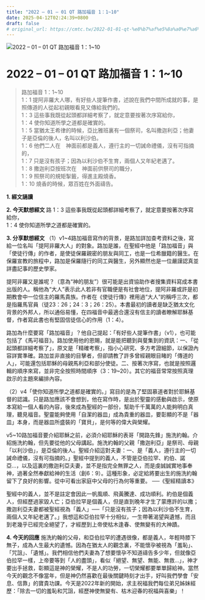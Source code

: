 ```yaml
---
title: "2022 – 01 – 01 QT 路加福音 1：1~10"
date: 2025-04-12T02:24:39+0800
draft: false
# original_url: https://cmtc.tw/2022-01-01-qt-%e8%b7%af%e5%8a%a0%e7%a6%8f%e9%9f%b3-1%ef%bc%9a110
---
```


![2022 – 01 – 01 QT 路加福音 1：1\~10](/images/qt.jpg   "2022 – 01 – 01 QT 路加福音 1：1\~10")

# 2022 – 01 – 01 QT 路加福音 1：1\~10

> 路加福音 1：1\~10  
> 1：1 提阿非羅大人哪，有好些人提筆作書，述說在我們中間所成就的事，是照傳道的人從起初親眼看見又傳給我們的。  
> 1：3 這些事我既從起頭都詳細考察了，就定意要按著次序寫給你，  
> 1：4 使你知道所學之道都是確實的。  
> 1：5 當猶太王希律的時候，亞比雅班裏有一個祭司，名叫撒迦利亞；他妻子是亞倫的後人，名叫以利沙伯。  
> 1：6 他們二人在　神面前都是義人，遵行主的一切誡命禮儀，沒有可指摘的，  
> 1：7 只是沒有孩子；因為以利沙伯不生育，兩個人又年紀老邁了。  
> 1：8 撒迦利亞按班次在　神面前供祭司的職分，  
> 1：9 照祭司的規矩掣籤，得進主殿燒香。  
> 1：10 燒香的時候，眾百姓在外面禱告。

**1. 經文誦讀**

**2.  今天默想經文**
路 1：3 這些事我既從起頭都詳細考察了，就定意要按著次序寫給你，  
1：4 使你知道所學之道都是確實的。

**3. 分享默想經文**
（1）v1\~4路加福音寫作的背景，是路加詳加查考資料之後，寫給一位名叫「提阿非羅大人」的對象。路加是誰，在聖經中他是「路加福音」與「使徒行傳」的作者，是使徒保羅親密的朋友與同工，也是一位希臘籍的醫生。在保羅宣教的旅程中，路加是保羅隨行的同工與醫生，另外顯然也是一位嚴謹認真並詳盡記事的歷史學家。

提阿非羅又是誰呢？（意為“神的朋友”）很可能是出資協助作者搜集資料寫成本書出版的人。稱他為“大人”表示此人若非有官職便是有社會地位，提阿非羅或許是初期教會中一位信主的羅馬貴族。作者在《使徒行傳》裡用過“大人”的稱呼三次，都是指羅馬官員（徒23：26；24：3；26：25）。本書最初的讀者是缺乏猶太文化背景的外邦人，所以通俗易懂，在四福音中最適合還沒有信主的讀者瞭解耶穌基督，作者寫此書也有堅固信徒信心的作用（1：4）。

路加為什麼要寫「路加福音」？他自己提起：「有好些人提筆作書」（v1），也可能包括了《馬可福音》。路加使用他的恩賜，就是能把聽到與蓃集到的資訊：一、「從起頭都詳細考察了」，原文是「精確考察」，指小心研究、多方考證細節，以保證內容詳實準確。路加並非直接的目擊者，但卻請教了許多曾經親眼目睹的「傳道的人」，可能還包括耶穌的母親馬利亞和部分使徒。二、按著次序寫，也就是按照邏輯的順序來寫，並非完全按照時間順序（3：19\~20）。其它的福音常常按照真理啟示的主題來編排內容。

（2）v4「使你知道所學之道都是確實的。」寫目的是為了堅固慕道者對於耶穌基督的認識。只是路加應該不會想到，他在寫作時，是出於聖靈的感動與啟示，使原本寫給一個人看的內容，後來成為聖經的一部份，幫助千千萬萬的人能夠明白真理，聽見福音。聖靈能夠使用「自潔的器皿」成為貴重的器皿，要彰顯的不是「器皿」本身，而是器皿所盛裝的「寶貝」，是何等的偉大與榮耀。

v5\~10路加福音要介紹耶穌之前，必須介紹耶穌的表哥「開路先鋒」施洗約翰。介紹施洗約翰，但先要從他的父母講起。施洗約翰的父親「撒迦利亞」是祭司、母親「以利沙伯」，是亞倫的後人。聖經介紹這對夫妻：一、是「義人，遵行主的一切誡命禮儀，沒有可指摘的。」聖經中提到的義人，不管是亞伯拉罕、約伯、諾亞…，以及這裏的撒迦利亞夫妻，並不是指完全無罪之人，而是虔誠誠實地事奉神，過著全然奉獻給神的生活（創6：9）。這種形象，必定給將要出生的施洗約翰留下了良好的影響。從中可看出家庭中父母的行為何等重要。 ──《聖經精讀本》

聖經中的義人，並不是註定會因此一帆風順、飛黃騰達、成功順利。約伯是個義人，但經歷過家毀人亡；亞伯拉罕是個義人，但是直到晚年才生了蒙應許的以撒；撒迦利亞夫妻都被聖經視為「義人」──「只是沒有孩子；因為以利沙伯不生育，兩個人又年紀老邁了。」我想這和亞伯拉罕十分相似，一生帶著渴望與遺憾，而且到老幾乎已經完全絕望了，才經歷到上帝使枯木逢春、使無變有的大神蹟。

**4. 今天的回應**
施洗約翰的父母，和亞伯拉罕的遭遇很像，都是義人，年輕時膝下無子，成為人生最大的遺憾。因為在猶太人的觀念裏，不能懷孕被視為「羞恥」、「咒詛」、「遺憾」。我們相信他們夫妻為了想要懷孕不知道禱告多少年，但就像亞伯拉罕一樣，上帝要等到「人的盡頭」，看似「絕望、無望、無能、無救…」，神才要出手拯救，彰顯這是神的榮耀，不是人的功勞，一切榮耀都要單單歸給神。當然今天的觀念不像當年，但是神仍然喜歡在最後關鍵時刻才出手，好叫我們學會「安息、信靠」的寶貴功課。今天是2022年新的開始，求主祝福我們每位弟兄姊妹經歷：「除去一切的羞恥和咒詛，經歷神使無變有、枯木迎春的祝福與喜樂」！
